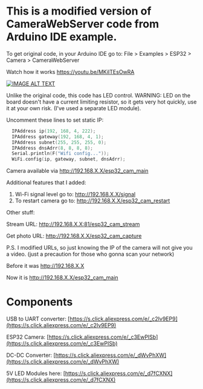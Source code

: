 # This is a modified version of CameraWebServer code from Arduino IDE example.
To get original code, in your Arduino IDE go to: File > Examples > ESP32 > Camera > CameraWebServer

Watch how it works https://youtu.be/MKiITEsOwRA

[![IMAGE ALT TEXT](http://img.youtube.com/vi/MKiITEsOwRA/0.jpg)](http://www.youtube.com/watch?v=MKiITEsOwRA "Video Title")

Unlike the original code, this code has LED control.
WARNING: LED on the board doesn't have a current limiting resistor, so it gets very hot quickly, use it at your own risk. (I've used a separate LED module).

Uncomment these lines to set static IP:
```cpp
  IPAddress ip(192, 168, 4, 222);
  IPAddress gateway(192, 168, 4, 1);
  IPAddress subnet(255, 255, 255, 0);
  IPAddress dnsAdrr(8, 8, 8, 8);
  Serial.println(F("Wifi config..."));
  WiFi.config(ip, gateway, subnet, dnsAdrr);
```
  
Camera available via http://192.168.X.X/esp32_cam_main

Additional features that I added:
1. Wi-Fi signal level go to: http://192.168.X.X/signal
2. To restart camera go to: http://192.168.X.X/esp32_cam_restart

Other stuff:

Stream URL: http://192.168.X.X:81/esp32_cam_stream

Get photo URL: http://192.168.X.X/esp32_cam_capture

P.S. I modified URLs, so just knowing the IP of the camera will not give you a video. (just a precaution for those who gonna scan your network)

Before it was http://192.168.X.X

Now it is http://192.168.X.X/esp32_cam_main

# Components

USB to UART converter: [https://s.click.aliexpress.com/e/_c2Iv9EP9](https://s.click.aliexpress.com/e/_c2Iv9EP9)

ESP32 Camera: [https://s.click.aliexpress.com/e/_c3EwPISb](https://s.click.aliexpress.com/e/_c3EwPISb)

DC-DC Converter: [https://s.click.aliexpress.com/e/_dWvPhXW](https://s.click.aliexpress.com/e/_dWvPhXW)

5V LED Modules here: [https://s.click.aliexpress.com/e/_d7fCXNX](https://s.click.aliexpress.com/e/_d7fCXNX)
